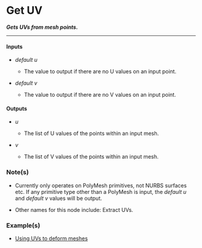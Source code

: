 # Get UV

**_Gets UVs from mesh points._**

---


#### Inputs

* _default u_

  * The value to output if there are no U values on an input point.

* _default v_

  * The value to output if there are no V values on an input point.


#### Outputs

* _u_

  * The list of U values of the points within an input mesh.

* _v_

  * The list of V values of the points within an input mesh.


### Note(s)

* Currently only operates on PolyMesh primitives, not NURBS surfaces etc. If any primitive type other than a PolyMesh is input, the _default u_ and _default v_ values will be output.

* Other names for this node include: Extract UVs.


### Example(s)

* <a href="https://creator.trimble.com/graph?assetURI=whp:9fcc6f91-c9eb-4b58-bd23-a77689aa20ba&version=latest" target="_blank">Using UVs to deform meshes</a>
